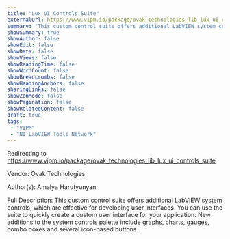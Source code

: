 ```yaml
---
title: "Lux UI Controls Suite"
externalUrl: https://www.vipm.io/package/ovak_technologies_lib_lux_ui_controls_suite
summary: "This custom control suite offers additional LabVIEW system controls, which are effective for developing user interfaces."
showSummary: true
showAuthor: false
showEdit: false
showData: false
showViews: false
showReadingTime: false
showWordCount: false
showBreadcrumbs: false
showHeadingAnchors: false
sharingLinks: false
showZenMode: false
showPagination: false
showRelatedContent: false
draft: true
tags:
 - "VIPM"
 - "NI LabVIEW Tools Network"
---
```


Redirecting to https://www.vipm.io/package/ovak_technologies_lib_lux_ui_controls_suite

Vendor: Ovak Technologies

Author(s): Amalya Harutyunyan
 
Full Description:
This custom control suite offers additional LabVIEW system controls, which are effective for developing user interfaces. You can use the suite to quickly create a custom user interface for your application. New additions to the system controls palette include graphs, charts, gauges, combo boxes and several icon-based buttons.